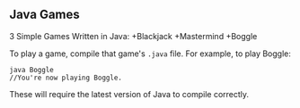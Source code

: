 ## Java Games
3 Simple Games Written in Java:
+Blackjack
+Mastermind
+Boggle

To play a game, compile that game's `.java` file. 
For example, to play Boggle:
```javac Boggle.java
java Boggle
//You're now playing Boggle.
```
These will require the latest version of Java to compile correctly. 